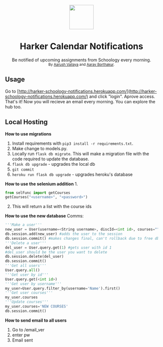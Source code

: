 <p align="center"><img src="https://p11cdn4static.sharpschool.com/UserFiles/Servers/Server_141067/Image/sgy%20logo%20resized.png" width="80" legnth="80"></p>
<h1 align="center">Harker Calendar Notifications</h1>
  <p align="center">Be notified of upcoming assignments from Schoology every morning.<br>
  <sub>By <a href="https://github.com/goombamaui">Aarush Vailaya</a> and <a href="http://github.com/gadhagod">Aarav Borthakur</a>.</sub></p>
  
## Usage
Go to [http://harker-schoology-notifications.herokuapp.com/](http://harker-schoology-notifications.herokuapp.com/) and click "login". Aprove access. That's it! Now you will recieve an email every morning. You can explore the hub too.
  
## Local Hosting
  
**How to use migrations**
1. Install requirements with `pip3 install -r requirements.txt`.
1. Make change to models.py.
2. Locally run `flask db migrate`.
  This will make a migration file with the code required to update the database.
3. `flask db upgrade` - upgrades the local db
4. `git commit`
5. `heroku run flask db upgrade` - upgrades heroku's database

**How to use the selenium addition**
1. 
```python
from selFunc import getCourses
getCourses("<username>", "<password>")
```
2. This will return a list with the course ids

**How to use the new database**
Comms:
```python
'''Make a user'''
new_user = User(username=<String username>, discId=<int id>, courses="")
db.session.add(new_user) #adds the user to the session
db.session.commit() #makes changes final, can't rollback due to free db
'''Delete a user'''
del_user = User.query.get(1) #gets user with id 1
#del_user should be the user you want to delete
db.session.delete(del_user)
db.session.commit()
'''Get all users'''
User.query.all()
'''Get user by id'''
User.query.get(<int id>)
'''Get user by username'''
my_user=User.query.filter_by(username='Name').first()
'''Get user courses'''
my_user.courses
'''Update courses'''
my_user.courses='NEW COURSES'
db.session.commit()
```
**How to send email to all users**
1. Go to /email_ver
2. enter pw
3. Email sent
